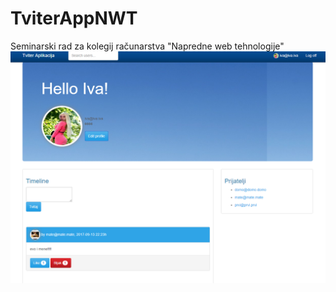 # TviterAppNWT
Seminarski rad za kolegij računarstva "Napredne web tehnologije"
</br>
![promisechains](https://github.com/domkris/files/blob/master/Screenshot%20(70).png?raw=true)

